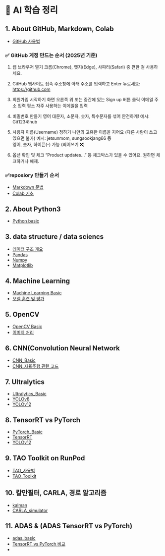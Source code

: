 # 📘 AI 학습 정리

## 1. About GitHub, Markdown, Colab
- [GitHub 사용법](./docs/github.md)
### ✅ GitHub 계정 만드는 순서 (2025년 기준)
  1. 웹 브라우저 열기
     크롬(Chrome), 엣지(Edge), 사파리(Safari) 중 편한 걸 사용하세요.
     
  3. GitHub 웹사이트 접속
     주소창에 아래 주소를 입력하고 Enter 누르세요:
     https://github.com
     
  4. 회원가입 시작하기
     화면 오른쪽 위 또는 중간에 있는 Sign up 버튼 클릭
     이메일 주소 입력  평소 자주 사용하는 이메일을 입력


  5. 비밀번호 만들기
     영어 대문자, 소문자, 숫자, 특수문자를 섞어 안전하게!
     예시: Git1234!hub   

  6. 사용자 이름(Username) 정하기
     나만의 고유한 이름을 지어요 (다른 사람이 쓰고 있으면 불가)
     예시: jetsunmom, sungsookjang66 등  
     영어, 숫자, 하이픈(-) 가능 (띄어쓰기 ❌)


  7. 옵션 확인 및 체크
     “Product updates…” 등 체크박스가 있을 수 있어요. 원하면 체크하거나 해제.
     
### ✅reposiory 만들기 순서

- [Markdown 문법](./docs/markdown.md)
- [Colab 기초](./docs/colab.md)
## 2. About Python3
- [Python basic](./docs/python3.md)

## 3.  data structure / data sciencs

- [데이터 구조 개요](./data_structures.md)
- [Pandas](./pandas.md)
- [Numpy](./numpy.md)
- [Matplotlib](./Matplotlib.md)

## 4. Machine Learning

- [Machine Learning Basic](./ml_basic.md)
- [모델 훈련 및 평가](./ml_test.md)

## 5. OpenCV

- [OpenCV Basic](./OpenCV_basic.md)
- [이미지 처리](./image_test.md)
  
## 6. CNN(Convolution Neural Network
- [CNN_Basic](./CNN_basic.md)
- [CNN_자율주행 관련 코드](./cnn_test.md)

## 7. Ultralytics
- [Ultralytics_Basic](./Ultralytics_basic.md)
- [YOLOv8](./YOLOv8_test.md)
- [YOLOv12](./YOLOv12_test.md)
  
## 8. TensorRT vs PyTorch 
- [PyTorch_Basic](./PyTorch_basic.md)
- [TensorRT](./TensorRT_test.md)
- [YOLOv12](./YOLOv12_test.md)

## 9. TAO Toolkit on RunPod
- [TAO_사용법](.TAO_install.md)
- [TAO_Toolkit](.TAO_Toolkit.md)

## 10. 칼만필터, CARLA, 경로 알고리즘
- [kalman](.kalman.md)
- [CARLA_simulator](.CARLA.md)

## 11. ADAS & (ADAS TensorRT vs PyTorch)
- [adas_basic](.adas_basic.md)
- [TensorRT vs PyTorch 비교](.vs.md)
- 
